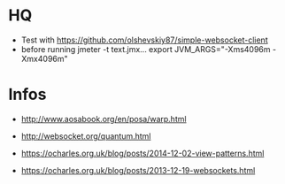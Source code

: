 # HQ

* Test with https://github.com/olshevskiy87/simple-websocket-client
* before running jmeter -t text.jmx...  export JVM_ARGS="-Xms4096m -Xmx4096m"

Infos
=====

* http://www.aosabook.org/en/posa/warp.html
* http://websocket.org/quantum.html

* https://ocharles.org.uk/blog/posts/2014-12-02-view-patterns.html
* https://ocharles.org.uk/blog/posts/2013-12-19-websockets.html
